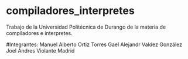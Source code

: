 # compiladores_interpretes
Trabajo de la Universidad Politécnica de Durango de la materia de compiladores e interpretes.

#Integrantes: 
Manuel Alberto Ortiz Torres
Gael Alejandr Valdez González
Joel Andres Violante Madrid
